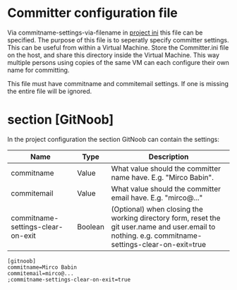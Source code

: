 # Committer configuration file

Via commitname-settings-via-filename in [project ini](ProjectConfigurationFile.md "Project Configuration File") this file can be specified. The purpose of this file is to seperatly specify committer settings. This can be useful from within a Virtual Machine. Store the Committer.ini file on the host, and share this directory inside the Virtual Machine. This way multiple persons using copies of the same VM can each configure their own name for committing.

This file must have commitname and commitemail settings. If one is missing the entire file will be ignored.

# section \[GitNoob\]
In the project configuration the section GitNoob can contain the settings:

| Name | Type | Description |
| ---- | ---- | ----------- |
| commitname | Value | What value should the committer name have. E.g. "Mirco Babin". |
| commitemail | Value | What value should the committer email have. E.g. "mirco@..." |
| commitname-settings-clear-on-exit | Boolean | (Optional) when closing the working directory form, reset the git user.name and user.email to nothing. e.g. commitname-settings-clear-on-exit=true |

```
[gitnoob]
commitname=Mirco Babin
commitemail=mirco@...
;commitname-settings-clear-on-exit=true
```
